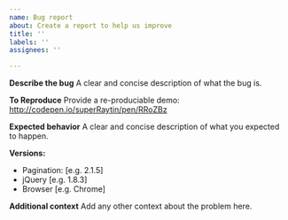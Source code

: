 ```yaml
---
name: Bug report
about: Create a report to help us improve
title: ''
labels: ''
assignees: ''

---
```


**Describe the bug**
A clear and concise description of what the bug is.

**To Reproduce**
Provide a re-produciable demo: http://codepen.io/superRaytin/pen/RRoZBz

**Expected behavior**
A clear and concise description of what you expected to happen.

**Versions:**
 - Pagination: [e.g. 2.1.5]
 - jQuery [e.g. 1.8.3]
 - Browser [e.g. Chrome]

**Additional context**
Add any other context about the problem here.
